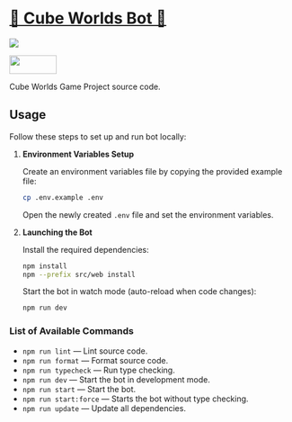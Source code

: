 # [🕋 Cube Worlds Bot 🎲](https://t.me/cube_worlds_bot)

<img src="https://github.com/chiliec/free_nft_bot/actions/workflows/main.yml/badge.svg?branch=main" />

<a target="_blank" href="https://dorahacks.io/buidl/10796"><img src="https://cdn.dorahacks.io/images/buidl-embed/light-simple.png" height="33" width="84" /></a>

Cube Worlds Game Project source code.

## Usage

Follow these steps to set up and run bot locally:

1. **Environment Variables Setup**

   Create an environment variables file by copying the provided example file:

   ```bash
   cp .env.example .env
   ```

   Open the newly created `.env` file and set the environment variables.

2. **Launching the Bot**

   Install the required dependencies:

   ```bash
   npm install
   npm --prefix src/web install
   ```

   Start the bot in watch mode (auto-reload when code changes):

   ```bash
   npm run dev
   ```

### List of Available Commands

- `npm run lint` — Lint source code.
- `npm run format` — Format source code.
- `npm run typecheck` — Run type checking.
- `npm run dev` — Start the bot in development mode.
- `npm run start` — Start the bot.
- `npm run start:force` — Starts the bot without type checking.
- `npm run update` — Update all dependencies.
